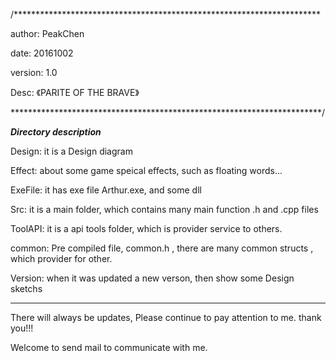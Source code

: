 /**********************************************************************

author: PeakChen

date: 20161002

version: 1.0

Desc: 《PARITE OF THE BRAVE》

***********************************************************************/


*********************************************Directory description*********************************************

Design:  it is a Design diagram

Effect:  about some game speical effects, such as floating words...

ExeFile: it has exe file Arthur.exe, and some dll

Src:     it is a main folder, which contains many main function .h and  .cpp files

ToolAPI: it is a api tools folder, which is provider service to others.

common:  Pre compiled file, common.h , there are many common structs , which provider for other.

Version: when it was updated a new verson, then show some Design sketchs

****************************************************************************************************************

There will always be updates, Please continue to pay attention to me. thank you!!!

Welcome to send mail to communicate with me.

